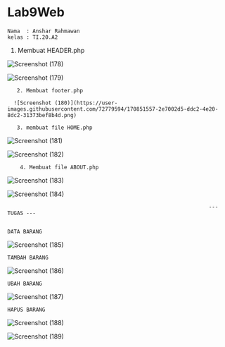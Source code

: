 # Lab9Web

    Nama  : Anshar Rahmawan
    kelas : TI.20.A2
    
    
1. Membuat HEADER.php

![Screenshot (178)](https://user-images.githubusercontent.com/72779594/170850965-059bea84-5aa2-4d06-b2d0-641adc4bead1.png)

![Screenshot (179)](https://user-images.githubusercontent.com/72779594/170850970-6934ff4a-5318-4153-9c3c-babb5f767c31.png)

       2. Membuat footer.php
      
      ![Screenshot (180)](https://user-images.githubusercontent.com/72779594/170851557-2e7002d5-ddc2-4e20-8dc2-31373bef8b4d.png)

       3. membuat file HOME.php

![Screenshot (181)](https://user-images.githubusercontent.com/72779594/170851582-c9c97ad7-5bcc-4209-9b11-a9b80ed5e26c.png)

![Screenshot (182)](https://user-images.githubusercontent.com/72779594/170851594-f12b69dd-2829-47ae-9fa7-e435e38f3d76.png)

        4. Membuat file ABOUT.php
        
![Screenshot (183)](https://user-images.githubusercontent.com/72779594/170851637-d43db1de-ea7c-427f-b568-ba169e146b48.png)

![Screenshot (184)](https://user-images.githubusercontent.com/72779594/170851640-189fef5d-23b3-4849-888e-962e4d2bbfb2.png)

                                                                    --- TUGAS ---
                                                                    

    DATA BARANG
    
![Screenshot (185)](https://user-images.githubusercontent.com/72779594/170851791-6974fdbc-ff1a-4283-891c-bcea9f3769e1.png)

    TAMBAH BARANG
        
![Screenshot (186)](https://user-images.githubusercontent.com/72779594/170851814-7bcb9a6a-c100-4bef-92fe-b8285b1a6940.png)

    UBAH BARANG
    
![Screenshot (187)](https://user-images.githubusercontent.com/72779594/170851825-f9fcfe77-d884-411c-b325-016f929783ab.png)

    HAPUS BARANG
    
![Screenshot (188)](https://user-images.githubusercontent.com/72779594/170851841-458bae45-d4cd-425b-a76b-6f0f6a1bd1e2.png)

![Screenshot (189)](https://user-images.githubusercontent.com/72779594/170851844-f8e4fc17-084b-4d48-81e7-222bd3d67a8e.png)












